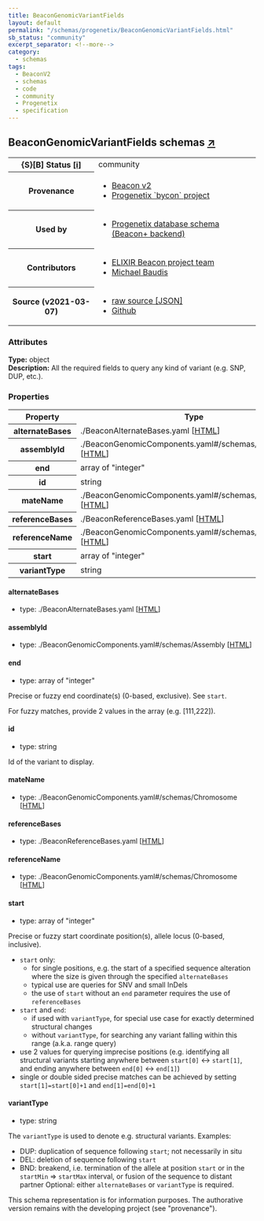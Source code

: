 ```yaml
---
title: BeaconGenomicVariantFields
layout: default
permalink: "/schemas/progenetix/BeaconGenomicVariantFields.html"
sb_status: "community"
excerpt_separator: <!--more-->
category:
  - schemas
tags:
  - BeaconV2
  - schemas
  - code
  - community
  - Progenetix
  - specification
---
```


<div id="schema-header-title">
  <h2>BeaconGenomicVariantFields <span id="schema-header-title-project">schemas <a href="https://github.com/progenetix/schemas" target="_BLANK">&nearr;</a></span> </h2>
</div>

<table id="schema-header-table">
  <tr>
    <th>{S}[B] Status <a href="https://schemablocks.org/about/sb-status-levels.html">[i]</a></th>
    <td><div id="schema-header-status">community</div></td>
  </tr>

  <tr>
    <th>Provenance</th>
    <td>
      <ul>
<li><a href="https://github.com/ga4gh-beacon/specification-v2">Beacon v2</a></li>
<li><a href="https://github.com/progenetix/bycon/">Progenetix `bycon` project</a></li>
      </ul>
    </td>
  </tr>
  <tr>
    <th>Used by</th>
    <td>
      <ul>
<li><a href="https://github.com/progenetix/schemas/">Progenetix database schema (Beacon+ backend)</a></li>
      </ul>
    </td>
  </tr>

<!--more-->

  <tr>
    <th>Contributors</th>
    <td>
      <ul>
<li><a href="https://beacon-project.io/categories/people.html">ELIXIR Beacon project team</a></li>
<li><a href="https://orcid.org/0000-0002-9903-4248">Michael Baudis</a></li>
      </ul>
    </td>
  </tr>
  <tr>
    <th>Source (v2021-03-07)</th>
    <td>
      <ul>
        <li><a href="current/BeaconGenomicVariantFields.json" target="_BLANK">raw source [JSON]</a></li>
        <li><a href="https://github.com/progenetix/schemas/blob/master/schemas/BeaconGenomicVariantFields.yaml" target="_BLANK">Github</a></li>
      </ul>
    </td>
  </tr>
</table>

<div id="schema-attributes-title">
  <h3>Attributes</h3>
</div>

  
__Type:__ object  
__Description:__ All the required fields to query any kind of variant (e.g. SNP, DUP, 
etc.).

### Properties

<table id="schema-properties-table">
  <tr>
    <th>Property</th>
    <th>Type</th>
  </tr>
  <tr>
    <th>alternateBases</th>
    <td>./BeaconAlternateBases.yaml [<a href="./BeaconAlternateBases.html">HTML</a>]</td>
  </tr>
  <tr>
    <th>assemblyId</th>
    <td>./BeaconGenomicComponents.yaml#/schemas/Assembly [<a href="./BeaconGenomicComponents.html">HTML</a>]</td>
  </tr>
  <tr>
    <th>end</th>
    <td>array of "integer"</td>
  </tr>
  <tr>
    <th>id</th>
    <td>string</td>
  </tr>
  <tr>
    <th>mateName</th>
    <td>./BeaconGenomicComponents.yaml#/schemas/Chromosome [<a href="./BeaconGenomicComponents.html">HTML</a>]</td>
  </tr>
  <tr>
    <th>referenceBases</th>
    <td>./BeaconReferenceBases.yaml [<a href="./BeaconReferenceBases.html">HTML</a>]</td>
  </tr>
  <tr>
    <th>referenceName</th>
    <td>./BeaconGenomicComponents.yaml#/schemas/Chromosome [<a href="./BeaconGenomicComponents.html">HTML</a>]</td>
  </tr>
  <tr>
    <th>start</th>
    <td>array of "integer"</td>
  </tr>
  <tr>
    <th>variantType</th>
    <td>string</td>
  </tr>

</table>


#### alternateBases

* type: ./BeaconAlternateBases.yaml [<a href="./BeaconAlternateBases.html">HTML</a>]




#### assemblyId

* type: ./BeaconGenomicComponents.yaml#/schemas/Assembly [<a href="./BeaconGenomicComponents.html">HTML</a>]




#### end

* type: array of "integer"

Precise or fuzzy end coordinate(s) (0-based, exclusive). See `start`. 

For fuzzy matches, provide 2 values in the array (e.g. [111,222]).



#### id

* type: string

Id of the variant to display.



#### mateName

* type: ./BeaconGenomicComponents.yaml#/schemas/Chromosome [<a href="./BeaconGenomicComponents.html">HTML</a>]




#### referenceBases

* type: ./BeaconReferenceBases.yaml [<a href="./BeaconReferenceBases.html">HTML</a>]




#### referenceName

* type: ./BeaconGenomicComponents.yaml#/schemas/Chromosome [<a href="./BeaconGenomicComponents.html">HTML</a>]




#### start

* type: array of "integer"

Precise or fuzzy start coordinate position(s), allele locus 
(0-based, inclusive).
* `start` only:
  - for single positions, e.g. the start of a specified sequence 
  alteration where the size is given through the specified 
  `alternateBases`
  - typical use are queries for SNV and small InDels
  - the use of `start` without an `end` parameter requires the use 
  of `referenceBases`
* `start` and `end`:
  - if used with `variantType`, for special use case for exactly 
  determined structural changes
  - without `variantType`, for searching any variant falling within 
  this range (a.k.a. range query)
* use 2 values for querying imprecise positions (e.g. identifying 
all structural variants starting anywhere between `start[0]` <-> 
`start[1]`, and ending anywhere between `end[0]` <-> `end[1]`)
* single or double sided precise matches 
can be achieved by setting `start[1]=start[0]+1` and `end[1]=end[0]+1`



#### variantType

* type: string

The `variantType` is used to denote e.g. structural variants.
Examples:
* DUP: duplication of sequence following `start`; not necessarily in
situ
* DEL: deletion of sequence following `start`
* BND: breakend, i.e. termination of the allele at position
      `start` or in the `startMin` => `startMax` interval, or fusion
      of the sequence to distant partner
Optional: either `alternateBases` or `variantType` is required.


<div id="schema-footer">
This schema representation is for information purposes. The authorative 
version remains with the developing project (see "provenance").
</div>


